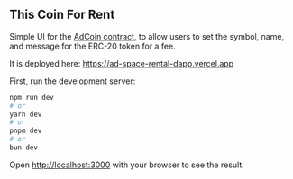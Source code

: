 
## This Coin For Rent

Simple UI for the [AdCoin contract](sepolia.etherscan.io/address/0x574637eA3d48Ae16255620164f06f0d435982c8e), to allow users to set the symbol, name, and message for the ERC-20 token for a fee.

It is deployed here: https://ad-space-rental-dapp.vercel.app

First, run the development server:

```bash
npm run dev
# or
yarn dev
# or
pnpm dev
# or
bun dev
```

Open [http://localhost:3000](http://localhost:3000) with your browser to see the result.

